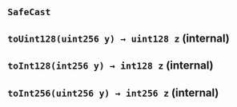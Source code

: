 ## `SafeCast`






## `toUint128(uint256 y) → uint128 z` (internal)







## `toInt128(int256 y) → int128 z` (internal)







## `toInt256(uint256 y) → int256 z` (internal)










